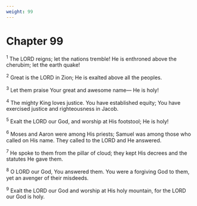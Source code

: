 ```yaml
---
weight: 99
---
```


# Chapter 99

<sup>1</sup> The LORD reigns; let the nations tremble! He is enthroned above the cherubim; let the earth quake! 

<sup>2</sup> Great is the LORD in Zion; He is exalted above all the peoples. 

<sup>3</sup> Let them praise Your great and awesome name— He is holy! 

<sup>4</sup> The mighty King loves justice. You have established equity; You have exercised justice and righteousness in Jacob. 

<sup>5</sup> Exalt the LORD our God, and worship at His footstool; He is holy! 

<sup>6</sup> Moses and Aaron were among His priests; Samuel was among those who called on His name. They called to the LORD and He answered. 

<sup>7</sup> He spoke to them from the pillar of cloud; they kept His decrees and the statutes He gave them. 

<sup>8</sup> O LORD our God, You answered them. You were a forgiving God to them, yet an avenger of their misdeeds. 

<sup>9</sup> Exalt the LORD our God and worship at His holy mountain, for the LORD our God is holy. 


